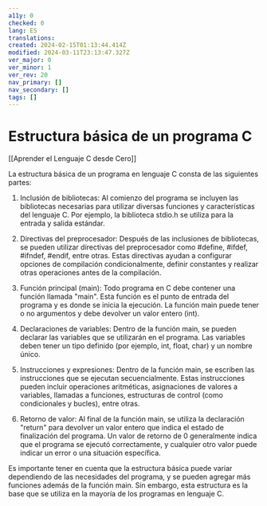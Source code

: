 ```yaml
---
a11y: 0
checked: 0
lang: ES
translations: 
created: 2024-02-15T01:13:44.414Z
modified: 2024-03-11T23:13:47.327Z
ver_major: 0
ver_minor: 1
ver_rev: 20
nav_primary: []
nav_secondary: []
tags: []
---
```

# Estructura básica de un programa C

[[Aprender el Lenguaje C desde Cero]]

La estructura básica de un programa en lenguaje C consta de las siguientes partes:

1. Inclusión de bibliotecas: Al comienzo del programa se incluyen las bibliotecas necesarias para utilizar diversas funciones y características del lenguaje C. Por ejemplo, la biblioteca stdio.h se utiliza para la entrada y salida estándar.

2. Directivas del preprocesador: Después de las inclusiones de bibliotecas, se pueden utilizar directivas del preprocesador como #define, #ifdef, #ifndef, #endif, entre otras. Estas directivas ayudan a configurar opciones de compilación condicionalmente, definir constantes y realizar otras operaciones antes de la compilación.

3. Función principal (main): Todo programa en C debe contener una función llamada "main". Esta función es el punto de entrada del programa y es donde se inicia la ejecución. La función main puede tener o no argumentos y debe devolver un valor entero (int).

4. Declaraciones de variables: Dentro de la función main, se pueden declarar las variables que se utilizarán en el programa. Las variables deben tener un tipo definido (por ejemplo, int, float, char) y un nombre único.

5. Instrucciones y expresiones: Dentro de la función main, se escriben las instrucciones que se ejecutan secuencialmente. Estas instrucciones pueden incluir operaciones aritméticas, asignaciones de valores a variables, llamadas a funciones, estructuras de control (como condicionales y bucles), entre otras.

6. Retorno de valor: Al final de la función main, se utiliza la declaración "return" para devolver un valor entero que indica el estado de finalización del programa. Un valor de retorno de 0 generalmente indica que el programa se ejecutó correctamente, y cualquier otro valor puede indicar un error o una situación específica.

Es importante tener en cuenta que la estructura básica puede variar dependiendo de las necesidades del programa, y se pueden agregar más funciones además de la función main. Sin embargo, esta estructura es la base que se utiliza en la mayoría de los programas en lenguaje C.
